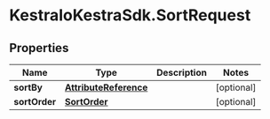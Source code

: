 # KestraIoKestraSdk.SortRequest

## Properties

Name | Type | Description | Notes
------------ | ------------- | ------------- | -------------
**sortBy** | [**AttributeReference**](AttributeReference.md) |  | [optional] 
**sortOrder** | [**SortOrder**](SortOrder.md) |  | [optional] 


